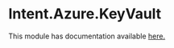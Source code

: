 # Intent.Azure.KeyVault

This module has documentation available [here.](https://docs.intentarchitect.com/articles/modules-dotnet/intent-azure-keyvault/intent-azure-keyvault.html)